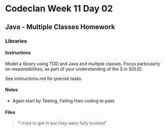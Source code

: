 # Codeclan Week 11 Day 02
## Java - Multiple Classes Homework
### Libraries

#### Instructions
Model a library using TDD and Java and multiple classes. Focus particularly on responsibilities, as part of your understanding of the S in SOLID.

See instructions.md for precise tasks.

#### Notes
* Again start by Testing, Failing then coding to pass

#### Files

> "I tried to get in but they were fully booked"
